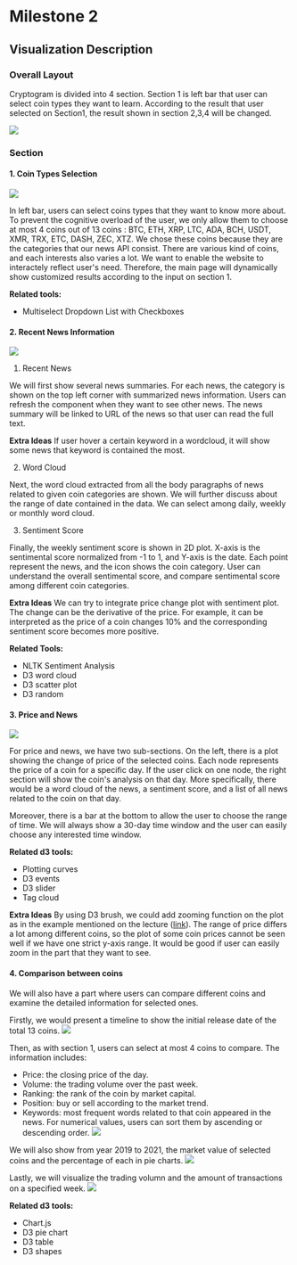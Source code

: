 # Milestone 2

## Visualization Description

### Overall Layout
Cryptogram is divided into 4 section. Section 1 is left bar that user can select coin types they want to learn. According to the result that user selected on Section1, the result shown in section 2,3,4 will be changed.

![](https://i.imgur.com/0HKzxER.png)

### Section
#### 1. Coin Types Selection
![](https://i.imgur.com/f0sDSnz.png)

In left bar, users can select coins types that they want to know more about. To prevent the cognitive overload of the user, we only allow them to choose at most 4 coins out of 13 coins : BTC, ETH, XRP, LTC, ADA, BCH, USDT, XMR, TRX, ETC, DASH, ZEC, XTZ. We chose these coins because they are the categories that our news API consist. There are various kind of coins, and each interests also varies a lot. We want to enable the website to interactely reflect user's need. Therefore, the main page will dynamically show customized results according to the input on section 1. 

**Related tools:**
* Multiselect Dropdown List with Checkboxes
    

#### 2. Recent News Information
![](https://i.imgur.com/yT1cIvk.png)
1. Recent News

We will first show several news summaries. For each news, the category is shown on the top left corner with summarized news information. Users can refresh the component when they want to see other news. The news summary will be linked to URL of the news so that user can read the full text.


**Extra Ideas**
If user hover a certain keyword in a wordcloud, it will show some news that keyword is contained the most.

2. Word Cloud

Next, the word cloud extracted from all the body paragraphs of news related to given coin categories are shown. We will further discuss about the range of date contained in the data. We can select among daily, weekly or monthly word cloud.

3. Sentiment Score

Finally, the weekly sentiment score is shown in 2D plot. X-axis is the sentimental score normalized from -1 to 1, and Y-axis is the date. Each point represent the news, and the icon shows the coin category. User can understand the overall sentimental score, and compare sentimental score among different coin categories.

**Extra Ideas**
We can try to integrate price change plot with sentiment plot. The change can be the derivative of the price. For example, it can be interpreted as the price of a coin changes 10% and the corresponding sentiment score becomes more positive.

**Related Tools:**
* NLTK Sentiment Analysis
* D3 word cloud
* D3 scatter plot
* D3 random

#### 3. Price and News 
![](https://i.imgur.com/jLi87M3.png)

For price and news, we have two sub-sections. On the left, there is a plot showing the change of price of the selected coins. Each node represents the price of a coin for a specific day. If the user click on one node, the right section will show the coin's analysis on that day. More specifically, there would be a word cloud of the news, a sentiment score, and a list of all news related to the coin on that day.

Moreover, there is a bar at the bottom to allow the user to choose the range of time. We will always show a 30-day time window and the user can easily choose any interested time window.

**Related d3 tools:**

- Plotting curves
- D3 events
- D3 slider
- Tag cloud

**Extra Ideas**
By using D3 brush, we could add zooming function on the plot as in the example mentioned on the lecture ([link](https://bl.ocks.org/mbostock/f48fcdb929a620ed97877e4678ab15e6)). The range of price differs a lot among different coins, so the plot of some coin prices cannot be seen well if we have one strict y-axis range. It would be good if user can easily zoom in the part that they want to see.

#### 4. Comparison between coins
We will also have a part where users can compare different coins and examine the detailed information for selected ones. 

Firstly, we would present a timeline to show the initial release date of the total 13 coins.
![](https://i.imgur.com/E5j4HYd.png)

Then, as with section 1, users can select at most 4 coins to compare. The information includes:
- Price: the closing price of the day.
- Volume: the trading volume over the past week.
- Ranking: the rank of the coin by market capital.
- Position: buy or sell according to the market trend.
- Keywords: most frequent words related to that coin appeared in the news.
For numerical values, users can sort them by ascending or descending order.
![](https://i.imgur.com/GpnaamC.png)


We will also show from year 2019 to 2021, the market value of selected coins and the percentage of each in pie charts.
![](https://i.imgur.com/voAdE9e.png)

Lastly, we will visualize the trading volumn and the amount of transactions on a specified week.
![](https://i.imgur.com/PQQfEIh.png)

**Related d3 tools:**

- Chart.js
- D3 pie chart
- D3 table
- D3 shapes